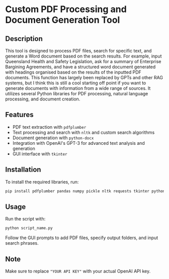 
# Custom PDF Processing and Document Generation Tool

## Description
This tool is designed to process PDF files, search for specific text, and generate a Word document based on the search results. For example, input Queensland Health and Safety Legislation, ask for a summary of Enterprise Bargining Agreements, and have a structured word document generated with headings organised based on the results of the inputted PDF documents. This function has largely been replaced by GPTs and other RAG systems, but I think this is still a cool starting off point if you want to generate documents with information from a wide range of sources. It utilizes several Python libraries for PDF processing, natural language processing, and document creation.

## Features
- PDF text extraction with `pdfplumber`
- Text processing and search with `nltk` and custom search algorithms
- Document generation with `python-docx`
- Integration with OpenAI's GPT-3 for advanced text analysis and generation
- GUI interface with `tkinter`

## Installation
To install the required libraries, run:
```bash
pip install pdfplumber pandas numpy pickle nltk requests tkinter python-docx openai
```

## Usage
Run the script with:
```bash
python script_name.py
```
Follow the GUI prompts to add PDF files, specify output folders, and input search phrases.

## Note
Make sure to replace `"YOUR API KEY"` with your actual OpenAI API key.
